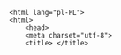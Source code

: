 <!DOCTYPE html>
    <html lang="pl-PL">
    <html>
        <head>
        <meta charset="utf-8">
        <title> </title>
</head>
<body>
</body>
</html>
